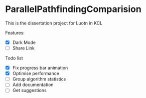# ParallelPathfindingComparision
This is the dissertation project for Luotn in KCL

Features:
 - [x] Dark Mode
 - [ ] Share Link

Todo list
 - [x] Fix progress bar animation
 - [x] Optimise performance
 - [ ] Group algorithm statistics
 - [ ] Add documentation
 - [ ] Get suggestions